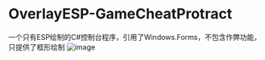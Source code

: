 # OverlayESP-GameCheatProtract
一个只有ESP绘制的C#控制台程序，引用了Windows.Forms，不包含作弊功能，只提供了框形绘制
![image](https://github.com/Ma0de/OverlayESP-GameCheatProtract/assets/172406471/4d878ca6-7fb8-4756-8821-969b1e83155b)
